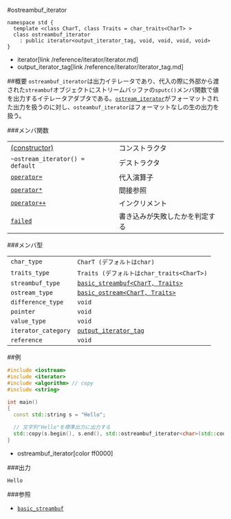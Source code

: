 #ostreambuf_iterator
```
namespace std {
  template <class CharT, class Traits = char_traits<CharT> >
  class ostreambuf_iterator
    : public iterator<output_iterator_tag, void, void, void, void>
}
```
* iterator[link /reference/iterator/iterator.md]
* output_iterator_tag[link /reference/iterator/iterator_tag.md]

##概要
`ostreambuf_iterator`は出力イテレータであり、代入の際に外部から渡された`streambuf`オブジェクトにストリームバッファの`sputc()`メンバ関数で値を出力するイテレータアダプタである。[`ostream_iterator`](/reference/iterator/ostream_iterator.md)がフォーマットされた出力を扱うのに対し、`osteambuf_iterator`はフォーマットなしの生の出力を扱う。


###メンバ関数

| | |
|--------------------------------------------------------------------------------------------------------------------------------------------|-----------------------------------------------|
| [(constructor)](./ostreambuf_iterator//op_constructor.md) | コンストラクタ |
| `~ostream_iterator() = default` | デストラクタ |
| [`operator=`](./ostreambuf_iterator/op_assign.md) | 代入演算子 |
| [`operator*`](./ostreambuf_iterator/op_deref.md) | 間接参照 |
| [`operator++`](./ostreambuf_iterator/op_increment.md) | インクリメント |
| [`failed`](./ostreambuf_iterator/failed.md) | 書き込みが失敗したかを判定する |


###メンバ型

| | |
|--------------------------------|-----------------------------------------------------------------------------------------------------------------------|
| `char_type` | `CharT (デフォルトはchar)` |
| `traits_type` | `Traits (デフォルトはchar_traits<CharT>)` |
| `streambuf_type` | [`basic_streambuf<CharT, Traits>`](../streambuf/basic_streambuf.md) |
| `ostream_type` | [`basic_ostream<CharT, Traits>`](../ostream/basic_ostream.md) |
| `difference_type` | `void` |
| `pointer` | `void` |
| `value_type` | `void` |
| `iterator_category` | [`output_iterator_tag`](/reference/iterator/iterator_tag.md) |
| `reference` | `void` |


##例
```cpp
#include <iostream>
#include <iterator>
#include <algorithm> // copy
#include <string>

int main()
{
  const std::string s = "Hello";

  // 文字列"Hello"を標準出力に出力する
  std::copy(s.begin(), s.end(), std::ostreambuf_iterator<char>(std::cout));
}
```
* ostreambuf_iterator[color ff0000]

###出力
```
Hello
```

###参照
- [`basic_streambuf`](../streambuf/basic_streambuf.md)
